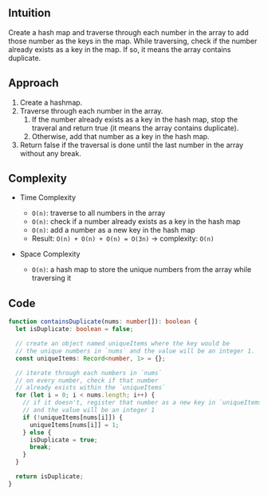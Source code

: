 ## Intuition

Create a hash map and traverse through each number in the array to add those number as the keys in the map. While traversing, check if the number already exists as a key in the map. If so, it means the array contains duplicate.

## Approach

1. Create a hashmap.
2. Traverse through each number in the array.
   1. If the number already exists as a key in the hash map, stop the traveral and return true (it means the array contains duplicate).
   2. Otherwise, add that number as a key in the hash map.
3. Return false if the traversal is done until the last number in the array without any break.

## Complexity

- Time Complexity

  - `O(n)`: traverse to all numbers in the array
  - `O(n)`: check if a number already exists as a key in the hash map
  - `O(n)`: add a number as a new key in the hash map
  - Result: `O(n) + O(n) + O(n) = O(3n)` -> complexity: `O(n)`

- Space Complexity
  - `O(n)`: a hash map to store the unique numbers from the array while traversing it

## Code

```typescript
function containsDuplicate(nums: number[]): boolean {
  let isDuplicate: boolean = false;

  // create an object named uniqueItems where the key would be
  // the unique numbers in `nums` and the value will be an integer 1.
  const uniqueItems: Record<number, 1> = {};

  // iterate through each numbers in `nums`
  // on every number, check if that number
  // already exists within the `uniqueItems`
  for (let i = 0; i < nums.length; i++) {
    // if it doesn't, register that number as a new key in `uniqueItems`
    // and the value will be an integer 1
    if (!uniqueItems[nums[i]]) {
      uniqueItems[nums[i]] = 1;
    } else {
      isDuplicate = true;
      break;
    }
  }

  return isDuplicate;
}
```
